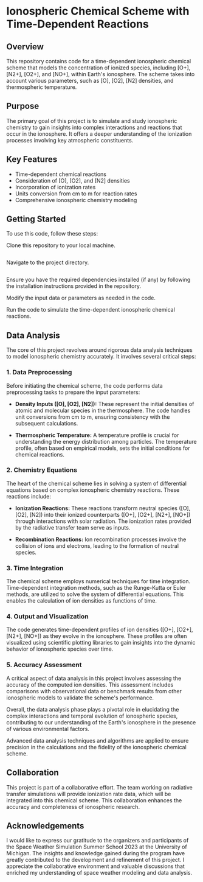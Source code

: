 # Ionospheric Chemical Scheme with Time-Dependent Reactions

## Overview
This repository contains code for a time-dependent ionospheric chemical scheme that models the concentration of ionized species, including [O+], [N2+], [O2+], and [NO+], within Earth's ionosphere. The scheme takes into account various parameters, such as [O], [O2], [N2] densities, and thermospheric temperature.

## Purpose
The primary goal of this project is to simulate and study ionospheric chemistry to gain insights into complex interactions and reactions that occur in the ionosphere. It offers a deeper understanding of the ionization processes involving key atmospheric constituents.

## Key Features
- Time-dependent chemical reactions
- Consideration of [O], [O2], and [N2] densities
- Incorporation of ionization rates
- Units conversion from cm to m for reaction rates
- Comprehensive ionospheric chemistry modeling

## Getting Started
To use this code, follow these steps:

Clone this repository to your local machine.

```git clone https://github.com/yourusername/ionospheric-chemical-scheme.git
```

Navigate to the project directory.

```cd ionospheric-chemical-scheme
```

Ensure you have the required dependencies installed (if any) by following the installation instructions provided in the repository.

Modify the input data or parameters as needed in the code.

Run the code to simulate the time-dependent ionospheric chemical reactions.

## Data Analysis

The core of this project revolves around rigorous data analysis techniques to model ionospheric chemistry accurately. It involves several critical steps:

### 1. Data Preprocessing

Before initiating the chemical scheme, the code performs data preprocessing tasks to prepare the input parameters:

- **Density Inputs ([O], [O2], [N2]):** These represent the initial densities of atomic and molecular species in the thermosphere. The code handles unit conversions from cm to m, ensuring consistency with the subsequent calculations.

- **Thermospheric Temperature:** A temperature profile is crucial for understanding the energy distribution among particles. The temperature profile, often based on empirical models, sets the initial conditions for chemical reactions.

### 2. Chemistry Equations

The heart of the chemical scheme lies in solving a system of differential equations based on complex ionospheric chemistry reactions. These reactions include:

- **Ionization Reactions:** These reactions transform neutral species ([O], [O2], [N2]) into their ionized counterparts ([O+], [O2+], [N2+], [NO+]) through interactions with solar radiation. The ionization rates provided by the radiative transfer team serve as inputs.

- **Recombination Reactions:** Ion recombination processes involve the collision of ions and electrons, leading to the formation of neutral species.

### 3. Time Integration

The chemical scheme employs numerical techniques for time integration. Time-dependent integration methods, such as the Runge-Kutta or Euler methods, are utilized to solve the system of differential equations. This enables the calculation of ion densities as functions of time.

### 4. Output and Visualization

The code generates time-dependent profiles of ion densities ([O+], [O2+], [N2+], [NO+]) as they evolve in the ionosphere. These profiles are often visualized using scientific plotting libraries to gain insights into the dynamic behavior of ionospheric species over time.

### 5. Accuracy Assessment

A critical aspect of data analysis in this project involves assessing the accuracy of the computed ion densities. This assessment includes comparisons with observational data or benchmark results from other ionospheric models to validate the scheme's performance.

Overall, the data analysis phase plays a pivotal role in elucidating the complex interactions and temporal evolution of ionospheric species, contributing to our understanding of the Earth's ionosphere in the presence of various environmental factors.

Advanced data analysis techniques and algorithms are applied to ensure precision in the calculations and the fidelity of the ionospheric chemical scheme.


## Collaboration
This project is part of a collaborative effort. The team working on radiative transfer simulations will provide ionization rate data, which will be integrated into this chemical scheme. This collaboration enhances the accuracy and completeness of ionospheric research.

## Acknowledgements
I would like to express our gratitude to the organizers and participants of the Space Weather Simulation Summer School 2023 at the University of Michigan. The insights and knowledge gained during the program have greatly contributed to the development and refinement of this project. I appreciate the collaborative environment and valuable discussions that enriched my understanding of space weather modeling and data analysis.
